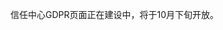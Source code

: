 ﻿---
layout: TrustCenterPageCN
---
<div class="row-fluid">
   <div class="span">
      <div>         
         <div class="row-fluid grid-container mscom-grid-container" data-view4="1" data-view3="1" data-view2="1" data-view1="1" data-cols="1">
            <div class="span bp0-col-1-1 bp1-col-1-1 bp2-col-1-1 bp3-col-1-1">
              <p>信任中心GDPR页面正在建设中，将于10月下旬开放。</p>
            </div>
         </div>        
      </div>
   </div>
</div>